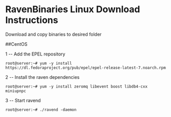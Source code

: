 # RavenBinaries Linux Download Instructions

Download and copy binaries to desired folder

##CentOS

1 -- Add the EPEL repository

`root@server:~# yum -y install https://dl.fedoraproject.org/pub/epel/epel-release-latest-7.noarch.rpm`

2 -- Install the raven dependencies

`root@server:~# yum -y install zeromq libevent boost libdb4-cxx miniupnpc`

3 -- Start ravend

`root@server:~# ./ravend -daemon`
